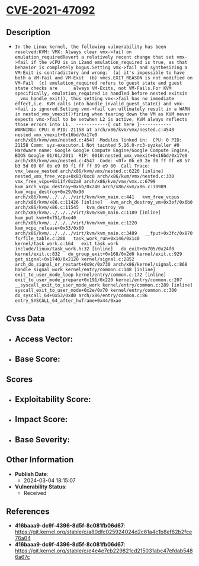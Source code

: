 
# [CVE-2021-47092](https://cve.mitre.org/cgi-bin/cvename.cgi?name=CVE-2021-47092)

## Description

- `In the Linux kernel, the following vulnerability has been resolved:KVM: VMX: Always clear vmx->fail on emulation_requiredRevert a relatively recent change that set vmx->fail if the vCPU is in L2and emulation_required is true, as that behavior is completely bogus.Setting vmx->fail and synthesizing a VM-Exit is contradictory and wrong:  (a) it's impossible to have both a VM-Fail and VM-Exit  (b) vmcs.EXIT_REASON is not modified on VM-Fail  (c) emulation_required refers to guest state and guest state checks are      always VM-Exits, not VM-Fails.For KVM specifically, emulation_required is handled before nested exitsin __vmx_handle_exit(), thus setting vmx->fail has no immediate effect,i.e. KVM calls into handle_invalid_guest_state() and vmx->fail is ignored.Setting vmx->fail can ultimately result in a WARN in nested_vmx_vmexit()firing when tearing down the VM as KVM never expects vmx->fail to be setwhen L2 is active, KVM always reflects those errors into L1.  ------------[ cut here ]------------  WARNING: CPU: 0 PID: 21158 at arch/x86/kvm/vmx/nested.c:4548                                nested_vmx_vmexit+0x16bd/0x17e0                                arch/x86/kvm/vmx/nested.c:4547  Modules linked in:  CPU: 0 PID: 21158 Comm: syz-executor.1 Not tainted 5.16.0-rc3-syzkaller #0  Hardware name: Google Google Compute Engine/Google Compute Engine, BIOS Google 01/01/2011  RIP: 0010:nested_vmx_vmexit+0x16bd/0x17e0 arch/x86/kvm/vmx/nested.c:4547  Code: <0f> 0b e9 2e f8 ff ff e8 57 b3 5d 00 0f 0b e9 00 f1 ff ff 89 e9 80  Call Trace:   vmx_leave_nested arch/x86/kvm/vmx/nested.c:6220 [inline]   nested_vmx_free_vcpu+0x83/0xc0 arch/x86/kvm/vmx/nested.c:330   vmx_free_vcpu+0x11f/0x2a0 arch/x86/kvm/vmx/vmx.c:6799   kvm_arch_vcpu_destroy+0x6b/0x240 arch/x86/kvm/x86.c:10989   kvm_vcpu_destroy+0x29/0x90 arch/x86/kvm/../../../virt/kvm/kvm_main.c:441   kvm_free_vcpus arch/x86/kvm/x86.c:11426 [inline]   kvm_arch_destroy_vm+0x3ef/0x6b0 arch/x86/kvm/x86.c:11545   kvm_destroy_vm arch/x86/kvm/../../../virt/kvm/kvm_main.c:1189 [inline]   kvm_put_kvm+0x751/0xe40 arch/x86/kvm/../../../virt/kvm/kvm_main.c:1220   kvm_vcpu_release+0x53/0x60 arch/x86/kvm/../../../virt/kvm/kvm_main.c:3489   __fput+0x3fc/0x870 fs/file_table.c:280   task_work_run+0x146/0x1c0 kernel/task_work.c:164   exit_task_work include/linux/task_work.h:32 [inline]   do_exit+0x705/0x24f0 kernel/exit.c:832   do_group_exit+0x168/0x2d0 kernel/exit.c:929   get_signal+0x1740/0x2120 kernel/signal.c:2852   arch_do_signal_or_restart+0x9c/0x730 arch/x86/kernel/signal.c:868   handle_signal_work kernel/entry/common.c:148 [inline]   exit_to_user_mode_loop kernel/entry/common.c:172 [inline]   exit_to_user_mode_prepare+0x191/0x220 kernel/entry/common.c:207   __syscall_exit_to_user_mode_work kernel/entry/common.c:289 [inline]   syscall_exit_to_user_mode+0x2e/0x70 kernel/entry/common.c:300   do_syscall_64+0x53/0xd0 arch/x86/entry/common.c:86   entry_SYSCALL_64_after_hwframe+0x44/0xae`

## Cvss Data

- **Access Vector**:
  - 
- **Base Score**:
  - 

## Scores

- **Exploitability Score**:
  - 
- **Impact Score**:
  - 
- **Base Severity**:
  - 

## Other Information

- **Publish Date**:
  - 2024-03-04 18:15:07
- **Vulnerability Status**:
  - Received

## References

- **416baaa9-dc9f-4396-8d5f-8c081fb06d67**: https://git.kernel.org/stable/c/a80dfc025924024d2c61a4c1b8ef62b2fce76a04
- **416baaa9-dc9f-4396-8d5f-8c081fb06d67**: https://git.kernel.org/stable/c/e4e4e7cb229821cd215031abc47efdab5486a67c
